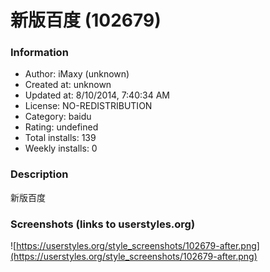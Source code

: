 # 新版百度 (102679)

### Information
- Author: iMaxy (unknown)
- Created at: unknown
- Updated at: 8/10/2014, 7:40:34 AM
- License: NO-REDISTRIBUTION
- Category: baidu
- Rating: undefined
- Total installs: 139
- Weekly installs: 0


### Description
新版百度


### Screenshots (links to userstyles.org)
![https://userstyles.org/style_screenshots/102679-after.png](https://userstyles.org/style_screenshots/102679-after.png)


